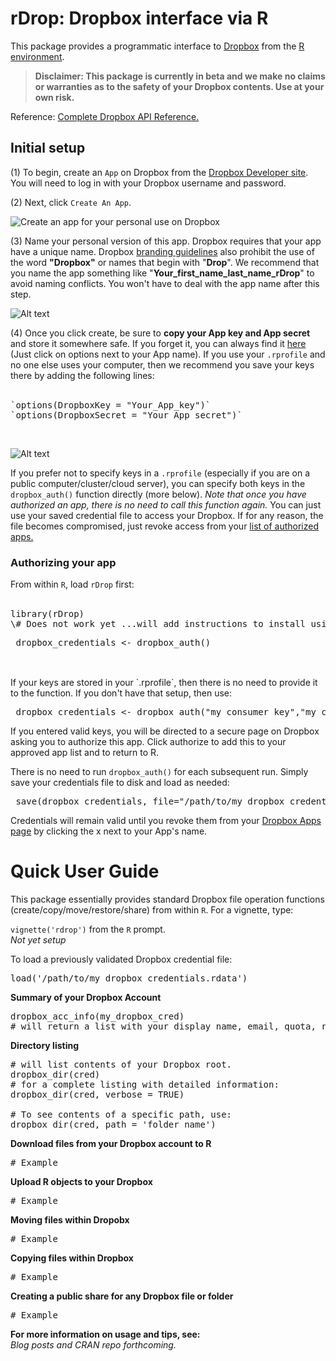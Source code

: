 # rDrop: Dropbox interface via R

This package provides a  programmatic interface to [Dropbox](https://www2.dropbox.com/home) from the [R environment](http://www.r-project.org/).

> **Disclaimer: This package is currently in beta and we make no claims or warranties as to the safety of your Dropbox contents. Use at your own risk.**

Reference:
[Complete Dropbox API Reference.](https://www2.dropbox.com/developers/reference/api)


## Initial setup
(1) To begin, create an `App` on Dropbox from the [Dropbox Developer site](https://www2.dropbox.com/developers/apps). You will need to log in with your Dropbox username and password.

(2) Next, click `Create An App`.

![Create an app for your personal use on Dropbox](https://github.com/karthikram/rDrop/blob/master/screenshots/create_app.png?raw=true
)

(3) Name your personal version of this app. Dropbox requires that your app have a unique name. Dropbox [branding guidelines](https://www2.dropbox.com/developers/reference/branding) also prohibit the use of the word **"Dropbox"** or names that begin with "**Drop**". We recommend that you name the app something like "**Your_first_name_last_name_rDrop**" to avoid naming conflicts. You won't have to deal with the app name after this step.


![Alt text](https://github.com/karthikram/rDrop/blob/master/screenshots/name_your_app.png?raw=true)

(4) Once you click create, be sure to **copy your App key and App secret** and store it somewhere safe. If you forget it, you can always find it [here](https://www.dropbox.com/developers/apps) (Just click on options next to your App name). 
If you use your `.rprofile` and no one else uses your computer,  then we recommend you save your keys there by adding the following lines: <br><br>
<pre>
`options(DropboxKey = "Your_App_key")`
`options(DropboxSecret = "Your_App_secret")`
</pre>
<br>

![Alt text](https://github.com/karthikram/rDrop/blob/master/screenshots/keys.png?raw=true)

If you prefer not to specify keys in a `.rprofile` (especially if you are on a public computer/cluster/cloud server), you can specify both keys in the `dropbox_auth()` function directly (more below). <em>Note that once you have authorized an app, there is no need to call this function again.</em> You can just use your saved credential file to access your Dropbox. If for any reason, the file becomes compromised, just revoke access from your [list of authorized apps.](https://www2.dropbox.com/account#applications)

### Authorizing your app
From within `R`, load `rDrop` first: <br><br>

<pre>
library(rDrop)
\# Does not work yet ...will add instructions to install using devtools once package is less buggy.
</pre>

<pre>
 dropbox_credentials <- dropbox_auth()
 </pre>
 
 <br>
 If your keys are stored in your `.rprofile`, then there is no need to provide it to the function. If you don't have that setup, then use: <br>

<pre>
 dropbox_credentials <- dropbox_auth("my_consumer_key","my_consumer_secret")
</pre>

 If you entered valid keys, you will be directed to a secure page on Dropbox asking you to authorize this app. Click authorize to add this to your approved app list and to return to R.

 There is no need to run `dropbox_auth()` for each subsequent run. Simply save your credentials file to disk and load as needed:

<pre>
 save(dropbox_credentials, file="/path/to/my_dropbox_credentials.rdata")
</pre>

Credentials will remain valid until you revoke them from your [Dropbox Apps page](https://www2.dropbox.com/developers/apps) by clicking the x next to your App's name.


# Quick User Guide
This package essentially provides standard Dropbox file operation functions (create/copy/move/restore/share) from within `R`. For a vignette, type: <br>

`vignette('rdrop')` from the `R` prompt.
<br><em>Not yet setup</em>

To load a previously validated Dropbox credential file: <br>

<pre>
load('/path/to/my_dropbox_credentials.rdata')
</pre>

**Summary of your Dropbox Account**

<pre>
dropbox_acc_info(my_dropbox_cred) 
# will return a list with your display name, email, quota, referral URL and country.
</pre>

**Directory listing**

<pre>
# will list contents of your Dropbox root. 
dropbox_dir(cred)
# for a complete listing with detailed information:
dropbox_dir(cred, verbose = TRUE)

# To see contents of a specific path, use:
dropbox_dir(cred, path = 'folder_name')
</pre>


**Download files from your Dropbox account to R**

<pre>
# Example
</pre>	

**Upload R objects to your Dropbox**

<pre>
# Example
</pre>

**Moving files within Dropobx**

<pre>
# Example
</pre>

**Copying files within Dropbox**

<pre>
# Example
</pre>

**Creating a public share for any Dropbox file or folder**

<pre>
# Example
</pre>


**For more information on usage and tips, see:** <br>
<em>Blog posts and CRAN repo forthcoming.</em>

